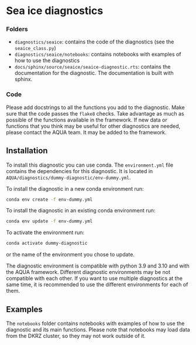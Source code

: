 # Sea ice diagnostics


### Folders

- `diagnostics/seaice`: contains the code of the diagnostics (see the `seaice_class.py`)
- `diagnostics/seaice/notebooks`: contains notebooks with examples of how to use the diagnostics
- `docs/sphinx/source/seaice/seaice-diagnostic.rts`: contains the documentation for the diagnostic. The documentation is built with sphinx.

### Code

Please add docstrings to all the functions you add to the diagnostic.
Make sure that the code passes the `flake8` checks.
Take advantage as much as possible of the functions available in the framework. If new data or functions that you think may be useful for other diagnostics are needed, please contact the AQUA team. It may be added to the framework.

## Installation

To install this diagnostic you can use conda.
The `environment.yml` file contains the dependencies for this diagnostic.
It is located in `AQUA/diagnostics/dummy-diagnostic/env-dummy.yml`.

To install the diagnostic in a new conda environment run:

```bash
conda env create -f env-dummy.yml
```

To install the diagnostic in an existing conda environment run:

```bash
conda env update -f env-dummy.yml
```

To activate the environment run:

```bash
conda activate dummy-diagnostic
```

or the name of the environment you chose to update.

The diagnostic environment is compatible with python 3.9 and 3.10 and with the AQUA framework.
Different diagnostic environments may be not compatible with each other.
If you want to use multiple diagnostics at the same time, it is recommended to use the different environments for each of them.

## Examples

The `notebooks` folder contains notebooks with examples of how to use the diagnostic and its main functions.
Please note that notebooks may load data from the DKRZ cluster, so they may not work outside of it.
